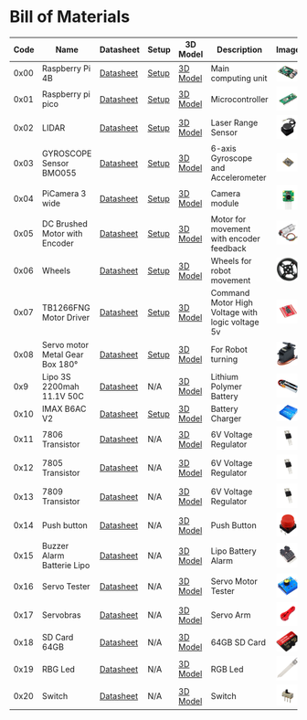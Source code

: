 <body>
    <h1>Bill of Materials</h1>
    <table>
        <thead>
            <tr>
                <th>Code</th>
                <th>Name</th>
                <th>Datasheet</th>
                <th>Setup</th>
                <th>3D Model</th>
                <th>Description</th>
                <th>Image</th>
            </tr>
        </thead>
        <tbody>
            <tr>
                <td data-label="Code">0x00</td>
                <td data-label="Name">Raspberry Pi 4B</td>
                <td data-label="Datasheet"><a href="https://github.com/DexterTaha/WRO-FE-2025-Mindcraft/tree/main/other/component%20Details/0x00-Raspberry%20Pi%204B/Datasheet">Datasheet</a></td>
                <td data-label="Setup"><a href="https://github.com/DexterTaha/WRO-FE-2025-Mindcraft/tree/main/other/component%20Details/0x00-Raspberry%20Pi%204B/Datasheet">Setup</a></td>
                <td data-label="3D Model"><a href="https://github.com/DexterTaha/WRO-FE-2025-Mindcraft/tree/main/other/component%20Details/0x00-Raspberry%20Pi%204B/3D%20Models">3D Model</a></td>
                <td data-label="Description">Main computing unit</td>
                <td data-label="Image"><img src="https://github.com/DexterTaha/WRO-FE-2024-Mindcraft-International/blob/94d52010db407ad0a1d92fda1c9abeead3c4f7cd/images/Raspberry%20pi%204B.png" height="auto" 
width="1500" alt="Raspberry"></td>
            </tr>
            <tr>
                <td data-label="Code">0x01</td>
                <td data-label="Name">Raspberry pi pico</td>
                <td data-label="Datasheet"><a href="https://github.com/DexterTaha/WRO-FE-2025-Mindcraft/tree/main/other/component%20Details/0x01-Raspberry%20pi%20pico/Datasheet">Datasheet</a></td>
                <td data-label="Setup"><a href="https://github.com/DexterTaha/WRO-FE-2025-Mindcraft/tree/main/other/component%20Details/0x01-Raspberry%20pi%20pico/Setup">Setup</a></td>
                <td data-label="3D Model"><a href="https://github.com/DexterTaha/WRO-FE-2025-Mindcraft/tree/main/other/component%20Details/0x01-Raspberry%20pi%20pico/3D%20Models">3D Model</a></td>
                <td data-label="Description">Microcontroller</td>
                <td data-label="Image"><img src="https://github.com/DexterTaha/WRO-FE-2025-Mindcraft/blob/e0ca3d18acca4e6c24058f27a92695fc994182f8/images/pico%20wh.png" height="auto" width="1000" alt="Arduino Nano"></td>
            </tr>
            <tr>
                <td data-label="Code">0x02</td>
                <td data-label="Name">LIDAR</td>
                <td data-label="Datasheet"><a href="https://github.com/DexterTaha/WRO-FE-2025-Mindcraft/tree/main/other/component%20Details/0x02-LIDAR/Datasheet">Datasheet</a></td>
                <td data-label="Setup"><a href="https://github.com/DexterTaha/WRO-FE-2025-Mindcraft/tree/main/other/component%20Details/0x02-LIDAR/Setup">Setup</a></td>
                <td data-label="3D Model"><a href="https://github.com/DexterTaha/WRO-FE-2025-Mindcraft/tree/main/other/component%20Details/0x02-LIDAR/3D%20Models">3D Model</a></td>
                <td data-label="Description">Laser Range Sensor</td>
                <td data-label="Image"><img src="https://github.com/DexterTaha/WRO-FE-2024-Mindcraft-International/blob/797552ba634ac775af451a20127c331770118177/images/LIDAR.png" height="auto" width="1000" alt="LIDAR"></td>
            </tr>
            <tr>
                <td data-label="Code">0x03</td>
                <td data-label="Name">GYROSCOPE Sensor BMO055</td>
                <td data-label="Datasheet"><a href="https://github.com/DexterTaha/WRO-FE-2025-Mindcraft/tree/main/other/component%20Details/0x03-GYROSCOPE%20Sensor%20BMO055/Datasheet">Datasheet</a></td>
                <td data-label="Setup"><a href="https://github.com/DexterTaha/WRO-FE-2025-Mindcraft/tree/main/other/component%20Details/0x03-GYROSCOPE%20Sensor%20BMO055/Setup">Setup</a></td>
                <td data-label="3D Model"><a href="https://github.com/DexterTaha/WRO-FE-2025-Mindcraft/tree/main/other/component%20Details/0x03-GYROSCOPE%20Sensor%20BMO055/3D%20Models">3D Model</a></td>
                <td data-label="Description">6-axis Gyroscope and Accelerometer</td>
                <td data-label="Image"><img src="https://github.com/DexterTaha/WRO-FE-2025-Mindcraft/blob/3292dd0671aa85c017197eddac3cbf1397f1297f/images/BNO055.png" height="auto" width="1000" alt="MPU6050"></td>
            </tr>
            <tr>
                <td data-label="Code">0x04</td>
                <td data-label="Name">PiCamera 3 wide</td>
                <td data-label="Datasheet"><a href="https://github.com/DexterTaha/WRO-FE-2025-Mindcraft/tree/main/other/component%20Details/0x04-PiCamera%203%20wide/Datasheet">Datasheet</a></td>
                <td data-label="Setup"><a href="https://github.com/DexterTaha/WRO-FE-2025-Mindcraft/tree/main/other/component%20Details/0x04-PiCamera%203%20wide/Setup">Setup</a></td>
                <td data-label="3D Model"><a href="https://github.com/DexterTaha/WRO-FE-2025-Mindcraft/tree/main/other/component%20Details/0x04-PiCamera%203%20wide/3D%20Models">3D Model</a></td>
                <td data-label="Description">Camera module</td>
                <td data-label="Image"><img src="https://github.com/DexterTaha/WRO-FE-2025-Mindcraft/blob/fea66e825d38112703e0e30803ce8288530d9e51/images/Picamera.png" height="auto" width="1000" alt="Camera"></td>
            </tr>
            <tr>
                <td data-label="Code">0x05</td>
                <td data-label="Name">DC Brushed Motor with Encoder</td>
                <td data-label="Datasheet"><a href="https://github.com/DexterTaha/WRO-FE-2024-Mindcraft-International/tree/84b82731468978746051cf060b159d2cc26e164f/other/component%20Details/0x06-DC%20Brushed%20Motor%20with%20encoder/Datasheet">Datasheet</a></td>
                <td data-label="Setup"><a href="https://github.com/DexterTaha/WRO-FE-2024-Mindcraft-International/tree/84b82731468978746051cf060b159d2cc26e164f/other/component%20Details/0x06-DC%20Brushed%20Motor%20with%20encoder/Setup">Setup</a></td>
                <td data-label="3D Model"><a href="https://cad.onshape.com/documents/1c6f1405e84d0c390333223c/w/c90b719cdc670bdbfb16a84e/e/bc317ffe6fa7f5ad89df3856">3D Model</a></td>
                <td data-label="Description">Motor for movement with encoder feedback</td>
                <td data-label="Image"><img src="https://github.com/DexterTaha/WRO-FE-2024-Mindcraft-International/blob/797552ba634ac775af451a20127c331770118177/images/Brushed%20motor.png" height="auto" width="1000" alt="DC Motor with Encoder"></td>
            </tr>
            <tr>
                <td data-label="Code">0x06</td>
                <td data-label="Name">Wheels</td>
                <td data-label="Datasheet"><a href="">Datasheet</a></td>
                <td data-label="Setup"><a href="">Setup</a></td>
                <td data-label="3D Model"><a href="">3D Model</a></td>
                <td data-label="Description">Wheels for robot movement</td>
                <td data-label="Image"><img src="https://github.com/DexterTaha/WRO-FE-2025-Mindcraft/blob/49b7ff127fd819d15639d48f7cce73234cc067bf/images/wheels.png" height="auto" width="1000" alt="Wheels"></td>
            </tr>
            <tr>
                <td data-label="Code">0x07</td>
                <td data-label="Name">TB1266FNG Motor Driver</td>
                <td data-label="Datasheet"><a href="https://www.pololu.com/product/713">Datasheet</a></td>
                <td data-label="Setup"><a href="">Setup</a></td>
                <td data-label="3D Model"><a href="">3D Model</a></td>
                <td data-label="Description">Command Motor High Voltage with logic voltage 5v</td>
                <td data-label="Image"><img src="https://github.com/DexterTaha/WRO-FE-2025-Mindcraft/blob/92a20cc2639826b5a55c2fd93658aea0b5cfd2f9/images/Motor%20Driver.png" height="auto" alt="Wheels"></td>
            </tr>
            <tr>
                <td data-label="Code">0x08</td>
                <td data-label="Name">Servo motor Metal Gear Box 180°</td>
                <td data-label="Datasheet"><a href="https://github.com/DexterTaha/WRO-FE-2024-Mindcraft-International/tree/67650b7d72705afa8f343d58dabc49bec869e66c/other/component%20Details/0x09-Servo%20motor%20Metal%20Gear%20Box%20180%C2%B0/Datasheet">Datasheet</a></td>
                <td data-label="Setup"><a href="https://github.com/DexterTaha/WRO-FE-2024-Mindcraft-International/tree/67650b7d72705afa8f343d58dabc49bec869e66c/other/component%20Details/0x09-Servo%20motor%20Metal%20Gear%20Box%20180%C2%B0/Setup">Setup</a></td>
                <td data-label="3D Model"><a href="https://www.thingiverse.com/thing:1864586">3D Model</a></td>
                <td data-label="Description">For Robot turning</td>
                <td data-label="Image"><img src="https://github.com/DexterTaha/WRO-FE-2024-Mindcraft-International/blob/67650b7d72705afa8f343d58dabc49bec869e66c/images/SERVO.png" height="auto" alt="Wheels"></td>
            </tr>
            <tr>
                <td>0x9</td>
                <td>Lipo 3S 2200mah 11.1V 50C</td>
                <td><a href="https://www.hobbyking.com/hobbyking/store/__17356__Turnigy_2200mAh_3S_20C_Lipo_Pack.html">Datasheet</a></td>
                <td>N/A</td>
                <td><a href="https://www.thingiverse.com/thing:1864586">3D Model</a></td>
                <td>Lithium Polymer Battery</td>
                <td><img src="https://github.com/DexterTaha/WRO-FE-2024-Mindcraft-International/blob/797552ba634ac775af451a20127c331770118177/images/BATTERIE.png" height="auto" width="1000" alt="Lipo Battery" ></td>
            </tr>
            <tr>
                <td>0x10</td>
                <td>IMAX B6AC V2</td>
                <td><a href="https://www.skyrc.com/Charger/B6AC_V2">Datasheet</a></td>
                <td><a href="https://manuals.skyrc.com/B6AC%20V2.pdf">Setup</a></td>
                <td><a href="https://www.thingiverse.com/thing:1864586">3D Model</a></td>
                <td>Battery Charger</td>
                <td><img src="https://github.com/DexterTaha/WRO-FE-2024-Mindcraft-International/blob/797552ba634ac775af451a20127c331770118177/images/B6AC1.png" height="auto" width="1000" alt="IMAX Charger"></td>
            </tr>
            <tr>
                <td>0x11</td>
                <td>7806 Transistor</td>
                <td><a href="https://www.onsemi.com/pdf/datasheet/l78-d.pdf">Datasheet</a></td>
                <td>N/A</td>
                <td><a href="https://www.thingiverse.com/thing:1864586">3D Model</a></td>
                <td>6V Voltage Regulator</td>
                <td><img src="https://github.com/DexterTaha/WRO-FE-2024-Mindcraft-International/blob/797552ba634ac775af451a20127c331770118177/images/TRANSISTORS.png" height="auto" width="1000" alt="7806 Transistor"></td>
            </tr>             
            <tr>
                <td>0x12</td>
                <td>7805 Transistor</td>
                <td><a href="https://www.onsemi.com/pdf/datasheet/l78-d.pdf">Datasheet</a></td>
                <td>N/A</td>
                <td><a href="https://www.thingiverse.com/thing:1864586">3D Model</a></td>
                <td>6V Voltage Regulator</td>
                <td><img src="https://github.com/DexterTaha/WRO-FE-2024-Mindcraft-International/blob/797552ba634ac775af451a20127c331770118177/images/TRANSISTORS.png" height="auto" width="1000" alt="7806 Transistor"></td>
            </tr>
            <tr>
                <td>0x13</td>
                <td>7809 Transistor</td>
                <td><a href="https://www.onsemi.com/pdf/datasheet/l78-d.pdf">Datasheet</a></td>
                <td>N/A</td>
                <td><a href="https://www.thingiverse.com/thing:1864586">3D Model</a></td>
                <td>6V Voltage Regulator</td>
                <td><img src="https://github.com/DexterTaha/WRO-FE-2024-Mindcraft-International/blob/797552ba634ac775af451a20127c331770118177/images/TRANSISTORS.png" height="auto" width="1000" alt="7806 Transistor"></td>
            </tr>
            <tr>
                <td>0x14</td>
                <td>Push button</td>
                <td><a href="">Datasheet</a></td>
                <td>N/A</td>
                <td><a href="">3D Model</a></td>
                <td>Push Button</td>
                <td><img src="https://github.com/DexterTaha/WRO-FE-2025-Mindcraft/blob/575f0d8f996cfef9ff769139a33f20e246797bd0/images/Push%20button.png" height="auto" width="1000" alt="Switch"></td>
            </tr>
            <tr>
                <td>0x15</td>
                <td>Buzzer Alarm Batterie Lipo</td>
                <td><a href="https://www.hobbyking.com/hobbyking/store/__24786__Hobbyking_8482_Lipoly_Low_Voltage_Alarm_2S_3S.html">Datasheet</a></td>
                <td>N/A</td>
                <td><a href="https://www.thingiverse.com/thing:1864586">3D Model</a></td>
                <td>Lipo Battery Alarm</td>
                <td><img src="https://github.com/DexterTaha/WRO-FE-2024-Mindcraft-International/blob/797552ba634ac775af451a20127c331770118177/images/livo%20battery%20level%20sensor.png" height="auto" width="1000" alt="Buzzer Alarm"></td>
            </tr>
            <tr>
                <td>0x16</td>
                <td>Servo Tester</td>
                <td><a href="https://www.servocity.com/servo-tester/">Datasheet</a></td>
                <td>N/A</td>
                <td><a href="https://www.thingiverse.com/thing:1864586">3D Model</a></td>
                <td>Servo Motor Tester</td>
                <td><img src="https://github.com/DexterTaha/WRO-FE-2024-Mindcraft-International/blob/4c209b5711322504d4969d14073aa15a5130b8df/images/pwm.png" height="auto" width="1000" alt="Servo Tester"></td>
            </tr>
            <tr>
                <td>0x17</td>
                <td>Servobras</td>
                <td><a href="https://cad.onshape.com/documents/1c6f1405e84d0c390333223c/w/c90b719cdc670bdbfb16a84e/e/cf7c3951c0394e6adfc05022">Datasheet</a></td>
                <td>N/A</td>
                <td><a href="https://www.thingiverse.com/thing:1864586">3D Model</a></td>
                <td>Servo Arm</td>
                <td><img src="https://github.com/DexterTaha/WRO-FE-2024-Mindcraft-International/blob/4c209b5711322504d4969d14073aa15a5130b8df/images/SERVOBRAS.png" height="auto"></td>
            </tr>
            <tr>
                <td>0x18</td>
                <td>SD Card 64GB</td>
                <td><a href="https://www.sandisk.com/home/memory-cards/microsd-cards">Datasheet</a></td>
                <td>N/A</td>
                <td><a href="https://www.thingiverse.com/thing:1864586">3D Model</a></td>
                <td>64GB SD Card</td>
                <td><img src="https://github.com/DexterTaha/WRO-FE-2024-Mindcraft-International/blob/069266dcb97c8694b2de51c4d2f10cfe2f28b0b3/images/MEMORY-CARD.png" height="auto" width="1000" alt="SD Card"></td>
            </tr>
            <tr>
                <td>0x19</td>
                <td>RBG Led</td>
                <td><a href="https://components101.com/diodes/rgb-led-pinout-configuration-circuit-datasheet">Datasheet</a></td>
                <td>N/A</td>
                <td><a href="">3D Model</a></td>
                <td>RGB Led</td>
                <td><img src="https://github.com/DexterTaha/WRO-FE-2025-Mindcraft/blob/8c57d1b0ce763fbbdc015b63e02a094686d0da0b/images/RGB%20led.png" height="auto" width="1000" alt="RBG Led"></td>
            </tr>
            <tr>
                <td>0x20</td>
                <td>Switch</td>
                <td><a href="https://docs.rs-online.com/8f3b/0900766b8137f1ad.pdf">Datasheet</a></td>
                <td>N/A</td>
                <td><a href="">3D Model</a></td>
                <td>Switch</td>
                <td><img src="https://github.com/DexterTaha/WRO-FE-2025-Mindcraft/blob/66f749f66114f576520b85acc3fdf5edb1f33ee6/images/Switch.png" height="auto" width="1000" alt="Switch"></td>
            </tr>  
        </tbody>
    </table>
</body>
</html>
